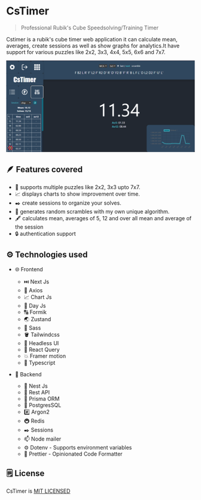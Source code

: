 # CsTimer

> Professional Rubik's Cube Speedsolving/Training Timer

Cstimer is a rubik's cube timer web application it can calculate mean, averages, create sessions as well as show graphs for analytics.It have support for various puzzles like 2x2, 3x3, 4x4, 5x5, 6x6 and 7x7.

![cstimer](./cstimer.png)

## 🪶 Features covered

-   📱 supports multiple puzzles like 2x2, 3x3 upto 7x7.
-   📈 displays charts to show improvement over time.
-   ✒️ create sessions to organize your solves.
-   🧠 generates random scrambles with my own unique algorithm.
-   🖋️ calculates mean, averages of 5, 12 and over all mean and average of the session
-   🔒 authentication support

## ⚙️ Technologies used

-   🌐 Frontend

    -   ⏭️ Next Js
    -   📨 Axios
    -   📈 Chart Js
    -   📅 Day Js
    -   🔠 Formik
    -   🌏 Zustand
    -   🎨 Sass
    -   🪣 Tailwindcss
    -   🧠 Headless UI
    -   🧯 React Query
    -   💥 Framer motion
    -   🧊 Typescript

-   🛜 Backend
    -   📌 Nest Js
    -   📨 Rest API
    -   📗 Prisma ORM
    -   🐘 PostgresSQL
    -   #️⃣ Argon2
    -   🚇 Redis
    -   ✒️ Sessions
    -   📫 Node mailer
    -   ⚙️ Dotenv - Supports environment variables
    -   🦋 Prettier - Opinionated Code Formatter

## 🗒️ License

CsTimer is [MIT LICENSED](./LICENSE)

